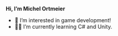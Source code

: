 **Hi, I’m Michel Ortmeier**
- 🎯 I’m interested in game development!
- 🧑‍💻 I’m currently learning C# and Unity.

<!---
DevMorti/DevMorti is a ✨ special ✨ repository because its `README.md` (this file) appears on your GitHub profile.
You can click the Preview link to take a look at your changes.
--->
